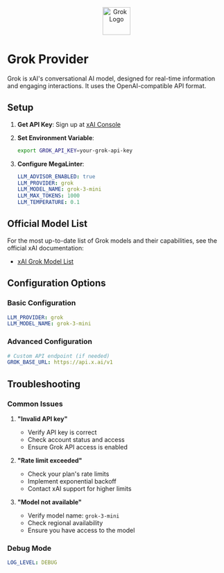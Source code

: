 <div align="center">
  <img src="https://grok.com/favicon.ico" alt="Grok Logo" height="64" />
</div>

# Grok Provider

Grok is xAI's conversational AI model, designed for real-time information and engaging interactions. It uses the OpenAI-compatible API format.

## Setup

1. **Get API Key**: Sign up at [xAI Console](https://console.x.ai/)

2. **Set Environment Variable**:

   ```bash
   export GROK_API_KEY=your-grok-api-key
   ```

3. **Configure MegaLinter**:

   ```yaml
   LLM_ADVISOR_ENABLED: true
   LLM_PROVIDER: grok
   LLM_MODEL_NAME: grok-3-mini
   LLM_MAX_TOKENS: 1000
   LLM_TEMPERATURE: 0.1
   ```

## Official Model List

For the most up-to-date list of Grok models and their capabilities, see the official xAI documentation:

- [xAI Grok Model List](https://docs.x.ai/docs/models)

## Configuration Options

### Basic Configuration

```yaml
LLM_PROVIDER: grok
LLM_MODEL_NAME: grok-3-mini
```

### Advanced Configuration

```yaml
# Custom API endpoint (if needed)
GROK_BASE_URL: https://api.x.ai/v1
```

## Troubleshooting

### Common Issues

1. **"Invalid API key"**

   - Verify API key is correct
   - Check account status and access
   - Ensure Grok API access is enabled

2. **"Rate limit exceeded"**

   - Check your plan's rate limits
   - Implement exponential backoff
   - Contact xAI support for higher limits

3. **"Model not available"**

   - Verify model name: `grok-3-mini`
   - Check regional availability
   - Ensure you have access to the model

### Debug Mode

```yaml
LOG_LEVEL: DEBUG
```
